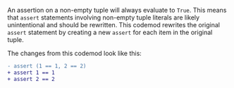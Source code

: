 An assertion on a non-empty tuple will always evaluate to `True`. This means that `assert` statements involving non-empty tuple literals are likely unintentional and should be rewritten. This codemod rewrites the original `assert` statement by creating a new `assert` for each item in the original tuple.

The changes from this codemod look like this:

```diff
- assert (1 == 1, 2 == 2)
+ assert 1 == 1
+ assert 2 == 2
```
